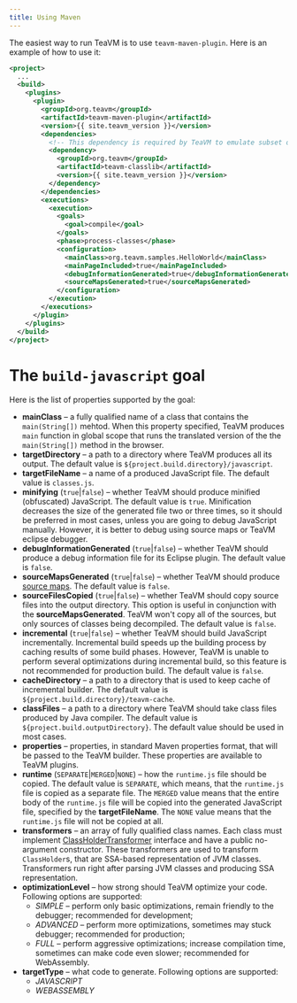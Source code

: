 ```yaml
---
title: Using Maven
---
```


The easiest way to run TeaVM is to use `teavm-maven-plugin`.
Here is an example of how to use it:

```xml
<project>
  ...
  <build>
    <plugins>
      <plugin>
        <groupId>org.teavm</groupId>
        <artifactId>teavm-maven-plugin</artifactId>
        <version>{{ site.teavm_version }}</version>
        <dependencies>
          <!-- This dependency is required by TeaVM to emulate subset of Java class library -->
          <dependency>
            <groupId>org.teavm</groupId>
            <artifactId>teavm-classlib</artifactId>
            <version>{{ site.teavm_version }}</version>
          </dependency>
        </dependencies>
        <executions>
          <execution>
            <goals>
              <goal>compile</goal>
            </goals>
            <phase>process-classes</phase>
            <configuration>
              <mainClass>org.teavm.samples.HelloWorld</mainClass>
              <mainPageIncluded>true</mainPageIncluded>
              <debugInformationGenerated>true</debugInformationGenerated>
              <sourceMapsGenerated>true</sourceMapsGenerated>
            </configuration>
          </execution>
        </executions>
      </plugin>
    </plugins>
  </build>
</project>
```


# The `build-javascript` goal

Here is the list of properties supported by the goal:

* **mainClass** &ndash; a fully qualified name of a class that contains the `main(String[])` mehtod. 
  When this property specified, TeaVM produces `main` function in global scope that runs the translated
  version of the the `main(String[])` method in the browser.
* **targetDirectory** &ndash; a path to a directory where TeaVM produces all its output.
  The default value is `${project.build.directory}/javascript`.
* **targetFileName** &ndash; a name of a produced JavaScript file. The default value is `classes.js`.
* **minifying** (`true`|`false`) &ndash; whether TeaVM should produce minified (obfuscated) JavaScript.
  The default value is `true`. Minification decreases the size of the generated file two or three times,
  so it should be preferred in most cases, unless you are going to debug JavaScript manually.
  However, it is better to debug using source maps or TeaVM eclipse debugger.
* **debugInformationGenerated** (`true`|`false`) &ndash; whether TeaVM should produce a debug information file for
  its Eclipse plugin. The default value is `false`.
* **sourceMapsGenerated** (`true`|`false`) &ndash; whether TeaVM should produce
  [source maps](http://www.html5rocks.com/en/tutorials/developertools/sourcemaps/). The default value is `false`.
* **sourceFilesCopied** (`true`|`false`) &ndash; whether TeaVM should copy source files into the output directory.
  This option is useful in conjunction with the **sourceMapsGenerated**.
  TeaVM won't copy all of the sources, but only sources of classes being decompiled. The default value is `false`.
* **incremental** (`true`|`false`) &ndash; whether TeaVM should build JavaScript incrementally.
  Incremental build speeds up the building process by caching results of some build phases.
  However, TeaVM is unable to perform several optimizations during incremental build, so this feature is
  not recommended for production build. The default value is `false`.
* **cacheDirectory** &ndash; a path to a directory that is used to keep cache of incremental builder.
  The default value is `${project.build.directory}/teavm-cache`.
* **classFiles** &ndash; a path to a directory where TeaVM should take class files produced by Java compiler.
  The default value is `${project.build.outputDirectory}`. The default value should be used in most cases.
* **properties** &ndash; properties, in standard Maven properties format, that will be passed to the TeaVM builder.
  These properties are available to TeaVM plugins.
* **runtime** (`SEPARATE`|`MERGED`|`NONE`) &ndash; how the `runtime.js` file should be copied.
  The default value is `SEPARATE`, which means, that the `runtime.js` file is copied as a separate file.
  The `MERGED` value means that the entire body of the `runtime.js` file will be copied into the generated
  JavaScript file, specified by the **targetFileName**.
  The `NONE` value means that the `runtime.js` file will not be copied at all.
* **transformers** &ndash; an array of fully qualified class names.
  Each class must implement [ClassHolderTransformer](/javadoc/0.5.x/core/org/teavm/model/ClassHolderTransformer.html)
  interface and have a public no-argument constructor. These transformers are used to transform `ClassHolder`s,
  that are SSA-based representation of JVM classes.
  Transformers run right after parsing JVM classes and producing SSA representation.
* **optimizationLevel** &ndash; how strong should TeaVM optimize your code. Following options are supported:
  * *SIMPLE* &ndash; perform only basic optimizations, remain friendly to the debugger; recommended for development;
  * *ADVANCED* &ndash; perform more optimizations, sometimes may stuck debugger; recommended for production;
  * *FULL* &ndash; perform aggressive optimizations; 
    increase compilation time, sometimes can make code even slower; 
    recommended for WebAssembly.
* **targetType** &ndash; what code to generate. Following options are supported:
  * *JAVASCRIPT*
  * *WEBASSEMBLY*